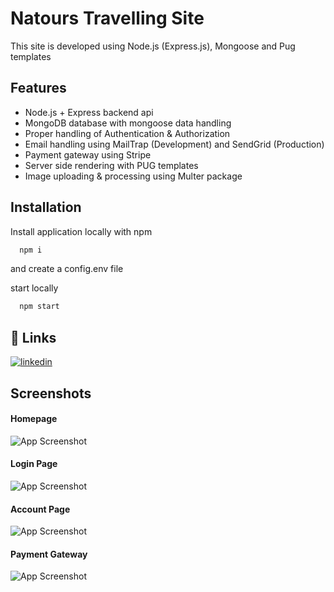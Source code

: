 # Natours Travelling Site

This site is developed using Node.js (Express.js), Mongoose and Pug templates

## Features

- Node.js + Express backend api
- MongoDB database with mongoose data handling
- Proper handling of Authentication & Authorization
- Email handling using MailTrap (Development) and SendGrid (Production)
- Payment gateway using Stripe
- Server side rendering with PUG templates
- Image uploading & processing using Multer package

## Installation

Install application locally with npm

```bash
  npm i
```

and create a config.env file

start locally

```bash
  npm start
```

## 🔗 Links

[![linkedin](https://img.shields.io/badge/linkedin-0A66C2?style=for-the-badge&logo=linkedin&logoColor=white)](https://www.linkedin.com/in/visitha-wickramasinghe-bb6894205/)

## Screenshots

#### Homepage

![App Screenshot](https://drive.google.com/uc?export=view&id=11gZCbgALckUXquEfm4iV9WA6haK1nYGR)

#### Login Page
![App Screenshot](https://drive.google.com/uc?export=view&id=1deUwkhqlWSF83GPlA_Vt92n3Olwu1T3s)

#### Account Page

![App Screenshot](https://drive.google.com/uc?export=view&id=1Sq7f9pn1AYU3HD7uVFp1sFB4lZT0OcUy)

#### Payment Gateway

![App Screenshot](https://drive.google.com/uc?export=view&id=1vkLREdztMeSpTaJsWXir9uY0NoMcvxQK)

